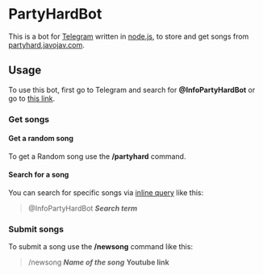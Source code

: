 # PartyHardBot
This is a bot for [Telegram](https://telegram.org/) written in [node.js](https://nodejs.org/), to store and get songs from [partyhard.javojav.com](https://partyhard.javojav.com).

## Usage
To use this bot, first go to Telegram and search for **@InfoPartyHardBot** or go to [this link]( https://t.me/InfoPartyHardBot).

### Get songs
#### Get a random song
To get a Random song use the **/partyhard** command.

#### Search for a song
You can search for specific songs via [inline query](https://core.telegram.org/bots/inline) like this:

> @InfoPartyHardBot ***Search term***

### Submit songs
To submit a song use the **/newsong** command like this:

> /newsong ***Name of the song*** **Youtube link**
